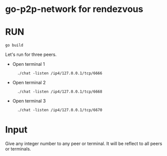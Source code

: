 # go-p2p-network for rendezvous

# RUN

    go build
Let's run for three peers.
- Open terminal 1
    
        ./chat -listen /ip4/127.0.0.1/tcp/6666

- Open terminal 2

        ./chat -listen /ip4/127.0.0.1/tcp/6668

- Open terminal 3

        ./chat -listen /ip4/127.0.0.1/tcp/6670

# Input

Give any integer number to any peer or terminal. It will be reflect to all peers or terminals.

